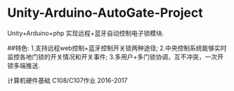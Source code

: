 # Unity-Arduino-AutoGate-Project
Unity+Arduino+php 实现远程+蓝牙自动控制电子锁模块.

##特色:
1.支持远程web控制+蓝牙控制开关锁两种途径;
2.中央控制系统能够实时监控各地门锁的开关情况和开关事件;
3.多用户+多门锁协调，互不冲突，一次开锁多端推送.

计算机硬件基础 C108/C107作业 2016-2017
